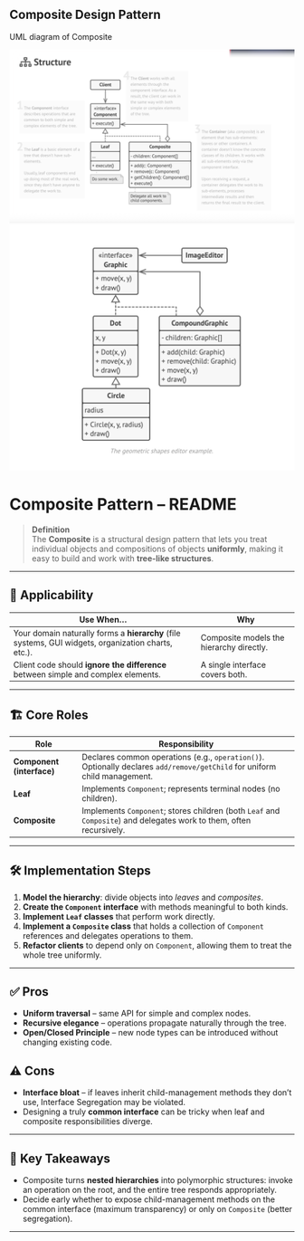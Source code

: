 ## Composite Design Pattern

UML diagram of Composite

![Schema UML diagram of Composite design pattern](Composite-1.png)
![Design of App using Composite design pattern](Composite-2.png)

# Composite Pattern – README

> **Definition**  
> The **Composite** is a structural design pattern that lets you treat
> individual objects and compositions of objects **uniformly**, making it easy
> to build and work with **tree-like structures**.

---

## 📌 Applicability

| Use When… | Why |
|-----------|-----|
| Your domain naturally forms a **hierarchy** (file systems, GUI widgets, organization charts, etc.). | Composite models the hierarchy directly. |
| Client code should **ignore the difference** between simple and complex elements. | A single interface covers both. |

---

## 🏗️ Core Roles

| Role | Responsibility |
|------|----------------|
| **Component (interface)** | Declares common operations (e.g., `operation()`). Optionally declares `add/remove/getChild` for uniform child management. |
| **Leaf** | Implements `Component`; represents terminal nodes (no children). |
| **Composite** | Implements `Component`; stores children (both `Leaf` and `Composite`) and delegates work to them, often recursively. |

---

## 🛠️ Implementation Steps

1. **Model the hierarchy**: divide objects into *leaves* and *composites*.
2. **Create the `Component` interface** with methods meaningful to both kinds.
3. **Implement `Leaf` classes** that perform work directly.
4. **Implement a `Composite` class** that holds a collection of `Component` references and delegates operations to them.
5. **Refactor clients** to depend only on `Component`, allowing them to treat the whole tree uniformly.

---

## ✅ Pros

* **Uniform traversal** – same API for simple and complex nodes.
* **Recursive elegance** – operations propagate naturally through the tree.
* **Open/Closed Principle** – new node types can be introduced without changing existing code.

## ⚠️ Cons

* **Interface bloat** – if leaves inherit child-management methods they don’t use, Interface Segregation may be violated.
* Designing a truly **common interface** can be tricky when leaf and composite responsibilities diverge.

---

## 📝 Key Takeaways

* Composite turns **nested hierarchies** into polymorphic structures: invoke an
  operation on the root, and the entire tree responds appropriately.
* Decide early whether to expose child-management methods on the common
  interface (maximum transparency) or only on `Composite` (better segregation).

---
